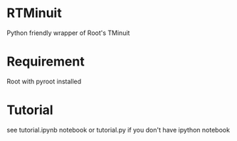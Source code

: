 RTMinuit
========

Python friendly wrapper of Root's TMinuit

Requirement
===========

Root with pyroot installed

Tutorial
========

see tutorial.ipynb notebook or tutorial.py if you don't have ipython notebook
